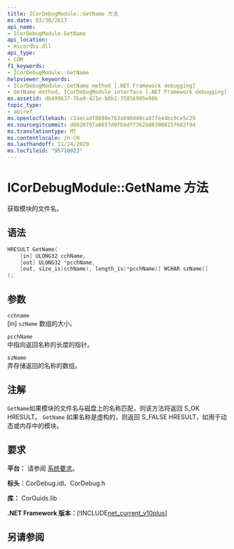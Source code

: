 ```yaml
---
title: ICorDebugModule::GetName 方法
ms.date: 03/30/2017
api_name:
- ICorDebugModule.GetName
api_location:
- mscordbi.dll
api_type:
- COM
f1_keywords:
- ICorDebugModule::GetName
helpviewer_keywords:
- ICorDebugModule::GetName method [.NET Framework debugging]
- GetName method, ICorDebugModule interface [.NET Framework debugging]
ms.assetid: db499637-7ba9-421e-b8b1-35856995e80b
topic_type:
- apiref
ms.openlocfilehash: c2aecadf8688e763a69bd40ca877e44bc0ce5c29
ms.sourcegitcommit: d8020797a6657d0fbbdff362b80300815f682f94
ms.translationtype: MT
ms.contentlocale: zh-CN
ms.lasthandoff: 11/24/2020
ms.locfileid: "95710023"
---
```

# <a name="icordebugmodulegetname-method"></a>ICorDebugModule::GetName 方法

获取模块的文件名。  
  
## <a name="syntax"></a>语法  
  
```cpp
HRESULT GetName(  
    [in] ULONG32 cchName,  
    [out] ULONG32 *pcchName,  
    [out, size_is(cchName), length_is(*pcchName)] WCHAR szName[]  
);  
```  
  
## <a name="parameters"></a>参数  

 `cchname`  
 [in] `szName` 数组的大小。  
  
 `pcchName`  
 中指向返回名称的长度的指针。  
  
 `szName`  
 弄存储返回的名称的数组。  
  
## <a name="remarks"></a>注解  

 `GetName`如果模块的文件名与磁盘上的名称匹配，则该方法将返回 S_OK HRESULT。 `GetName` 如果名称是虚构的，则返回 S_FALSE HRESULT，如用于动态或内存中的模块。  
  
## <a name="requirements"></a>要求  

 **平台：** 请参阅 [系统要求](../../get-started/system-requirements.md)。  
  
 **标头**：CorDebug.idl、CorDebug.h  
  
 **库：** CorGuids.lib  
  
 **.NET Framework 版本：**[!INCLUDE[net_current_v10plus](../../../../includes/net-current-v10plus-md.md)]  
  
## <a name="see-also"></a>另请参阅
